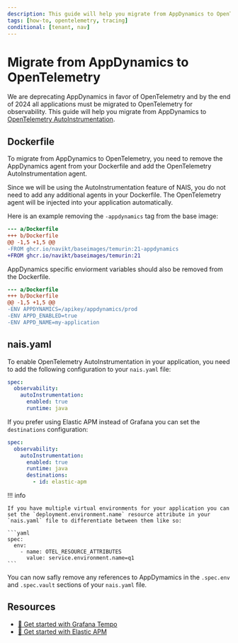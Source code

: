 ```yaml
---
description: This guide will help you migrate from AppDynamics to OpenTelemetry for tracing data.
tags: [how-to, opentelemetry, tracing]
conditional: [tenant, nav]
---
```


# Migrate from AppDynamics to OpenTelemetry

We are deprecating AppDynamics in favor of OpenTelemetry and by the end of 2024 all applications must be migrated to OpenTelemetry for observability. This guide will help you migrate from AppDynamics to [OpenTelemetry AutoInstrumentation](./auto-instrumentation.md).

## Dockerfile

To migrate from AppDynamics to OpenTelemetry, you need to remove the AppDynamics agent from your Dockerfile and add the OpenTelemetry AutoInstrumentation agent.

Since we will be using the AutoInstrumentation feature of NAIS, you do not need to add any additional agents in your Dockerfile. The OpenTelemetry agent will be injected into your application automatically.

Here is an example removing the `-appdynamics` tag from the base image:

```diff
--- a/Dockerfile
+++ b/Dockerfile
@@ -1,5 +1,5 @@
-FROM ghcr.io/navikt/baseimages/temurin:21-appdynamics
+FROM ghcr.io/navikt/baseimages/temurin:21
```

AppDynamics specific enviorment variables should also be removed from the Dockerfile.

```diff
--- a/Dockerfile
+++ b/Dockerfile
@@ -1,5 +1,5 @@
-ENV APPDYNAMICS=/apikey/appdynamics/prod
-ENV APPD_ENABLED=true
-ENV APPD_NAME=my-application
```

## nais.yaml

To enable OpenTelemetry AutoInstrumentation in your application, you need to add the following configuration to your `nais.yaml` file:

```yaml
spec:
  observability:
    autoInstrumentation:
      enabled: true
      runtime: java
```

If you prefer using Elastic APM instead of Grafana you can set the `destinations` configuration:

```yaml hl_lines="6-7"
spec:
  observability:
    autoInstrumentation:
      enabled: true
      runtime: java
      destinations:
        - id: elastic-apm
```

!!! info

    If you have multiple virtual environments for your application you can set the `deployment.environment.name` resource attribute in your `nais.yaml` file to differentiate between them like so:

    ```yaml
    spec:
      env:
        - name: OTEL_RESOURCE_ATTRIBUTES
          value: service.environment.name=q1
    ```

You can now safly remove any references to AppDymamics in the `.spec.env` and `.spec.vault` sections of your `nais.yaml` file.

## Resources

* [:dart: Get started with Grafana Tempo](../tracing/how-to/tempo.md)
* [:dart: Get started with Elastic APM](../tracing/how-to/elastic-apm.md)